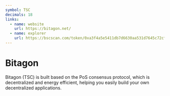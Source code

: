 ```yaml
---
symbol: TSC
decimals: 18
links:
  - name: website
    url: https://bitagon.net/
  - name: explorer
    url: https://bscscan.com/token/0xa3f4a5e5411db7d6630aa531d7645c72cfdda41a
---
```


# Bitagon

Bitagon (TSC) is built based on the PoS consensus protocol, which is decentralized and energy efficient, helping you easily build your own decentralized applications.
